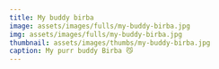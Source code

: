 ```yaml
---
title: My buddy birba
image: assets/images/fulls/my-buddy-birba.jpg
img: assets/images/fulls/my-buddy-birba.jpg
thumbnail: assets/images/thumbs/my-buddy-birba.jpg
caption: My purr buddy Birba 😼
---
```

